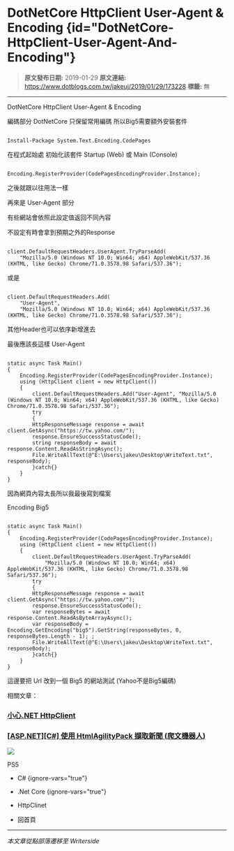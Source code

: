 # DotNetCore HttpClient User-Agent &amp; Encoding {id="DotNetCore-HttpClient-User-Agent-And-Encoding"}

> **原文發布日期:** 2019-01-29
> **原文連結:** https://www.dotblogs.com.tw/jakeuj/2019/01/29/173228
> **標籤:** 無

---

DotNetCore HttpClient User-Agent & Encoding

編碼部分 DotNetCore 只保留常用編碼 所以Big5需要額外安裝套件

```

Install-Package System.Text.Encoding.CodePages
```

在程式起始處 初始化該套件 Startup (Web) 或 Main (Console)

```

Encoding.RegisterProvider(CodePagesEncodingProvider.Instance);
```

之後就跟以往用法一樣

再來是 User-Agent 部分

有些網站會依照此設定值返回不同內容

不設定有時會拿到預期之外的Response

```

client.DefaultRequestHeaders.UserAgent.TryParseAdd(
    "Mozilla/5.0 (Windows NT 10.0; Win64; x64) AppleWebKit/537.36 (KHTML, like Gecko) Chrome/71.0.3578.98 Safari/537.36");
```

或是

```

client.DefaultRequestHeaders.Add(
    "User-Agent",
    "Mozilla/5.0 (Windows NT 10.0; Win64; x64) AppleWebKit/537.36 (KHTML, like Gecko) Chrome/71.0.3578.98 Safari/537.36");
```

其他Header也可以依序新增進去

最後應該長這樣 User-Agent

```

static async Task Main()
{
    Encoding.RegisterProvider(CodePagesEncodingProvider.Instance);
    using (HttpClient client = new HttpClient())
    {
        client.DefaultRequestHeaders.Add("User-Agent", "Mozilla/5.0 (Windows NT 10.0; Win64; x64) AppleWebKit/537.36 (KHTML, like Gecko) Chrome/71.0.3578.98 Safari/537.36");
        try
        {
        HttpResponseMessage response = await client.GetAsync("https://tw.yahoo.com/");
        response.EnsureSuccessStatusCode();
        string responseBody = await response.Content.ReadAsStringAsync();
        File.WriteAllText(@"E:\Users\jakeu\Desktop\WriteText.txt", responseBody);
        }catch{}
    }
}
```

因為網頁內容太長所以我最後寫到檔案

Encoding Big5

```

static async Task Main()
{
    Encoding.RegisterProvider(CodePagesEncodingProvider.Instance);
    using (HttpClient client = new HttpClient())
    {
        client.DefaultRequestHeaders.UserAgent.TryParseAdd(
            "Mozilla/5.0 (Windows NT 10.0; Win64; x64) AppleWebKit/537.36 (KHTML, like Gecko) Chrome/71.0.3578.98 Safari/537.36");
        try
        {
        HttpResponseMessage response = await client.GetAsync("https://tw.yahoo.com/");
        response.EnsureSuccessStatusCode();
        var responseBytes = await response.Content.ReadAsByteArrayAsync();
        var responseBody = Encoding.GetEncoding("big5").GetString(responseBytes, 0, responseBytes.Length - 1); ;
        File.WriteAllText(@"E:\Users\jakeu\Desktop\WriteText.txt", responseBody);
        }catch{}
    }
}
```

這邊要把 Url 改到一個 Big5 的網站測試 (Yahoo不是Big5編碼)

相關文章：

### [小心.NET HttpClient](https://dotblogs.com.tw/jakeuj/2019/01/25/httpclient)

### [[ASP.NET][C#] 使用 HtmlAgilityPack 擷取新聞 (爬文機器人)](https://dotblogs.com.tw/jakeuj/2016/06/14/htmlagilitypack)

![](https://card.psnprofiles.com/1/jakeuj.png)

PS5

* C#
{ignore-vars="true"}
* .Net Core
{ignore-vars="true"}
* HttpClinet

* 回首頁

---

*本文章從點部落遷移至 Writerside*
